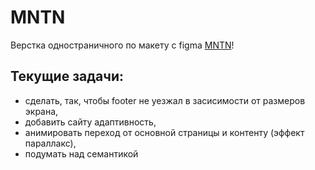 # MNTN
Верстка одностраничного по макету с figma [MNTN](https://www.figma.com/file/RObpoLwOvIcY3WSC3A691n/MNTN---Landing-Page-(Community) "ссылка на макет")!

## Текущие задачи:
- сделать, так, чтобы footer не уезжал в заcисимости от размеров экрана,
- добавить сайту адаптивность,
- анимировать переход от основной страницы и контенту (эффект параллакс),
- подумать над семантикой 
